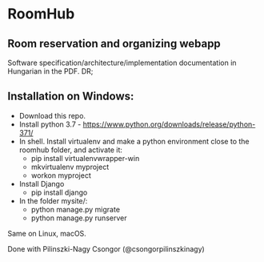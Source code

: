 # RoomHub
## Room reservation and organizing webapp

Software specification/architecture/implementation documentation in Hungarian in the PDF.
DR;
## Installation on Windows:
 - Download this repo.
 - Install python 3.7 - https://www.python.org/downloads/release/python-371/
 - In shell. Install virtualenv and make a python environment close to the roomhub folder, and activate it:
   - pip install virtualenvwrapper-win
   - mkvirtualenv myproject
   - workon myproject
 - Install Django
   - pip install django
 - In the folder mysite/:
   - python manage.py migrate
   - python manage.py runserver

Same on Linux, macOS.

Done with Pilinszki-Nagy Csongor (@csongorpilinszkinagy)
